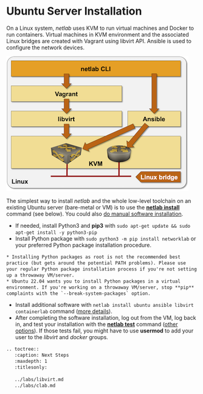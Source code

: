 # Ubuntu Server Installation

On a Linux system, *netlab* uses KVM to run virtual machines and Docker to run containers. Virtual machines in KVM environment and the associated Linux bridges are created with Vagrant using libvirt API. Ansible is used to configure the network devices.

![netlab-tools on Linux](linux-architecture.png)

The simplest way to install *netlab* and the whole low-level toolchain on an existing Ubuntu server (bare-metal or VM) is to use the **[netlab install](../netlab/install.md)** command (see below). You could also [do manual software installation](linux.md).

* If needed, install Python3 and **pip3** with `sudo apt-get update && sudo apt-get install -y python3-pip`
* Install Python package with `sudo python3 -m pip install networklab` or your preferred Python package installation procedure.

```{tip}
* Installing Python packages as root is not the recommended best practice (but gets around the potential PATH problems). Please use your regular Python package installation process if you're not setting up a throwaway VM/server.
* Ubuntu 22.04 wants you to install Python packages in a virtual environment. If you're working on a throwaway VM/server, stop **‌pip** complaints with the `--break-system-packages` option.
```

* Install additional software with `netlab install ubuntu ansible libvirt containerlab` command ([more details](../netlab/install.md)).
* After completing the software installation, log out from the VM, log back in, and test your installation with the **[netlab test](netlab-test)** command ([other options](install-linux-server-test)). If those tests fail, you might have to use **usermod** to add your user to the *libvirt* and *docker* groups.

```eval_rst
.. toctree::
   :caption: Next Steps
   :maxdepth: 1
   :titlesonly:

   ../labs/libvirt.md
   ../labs/clab.md
```
